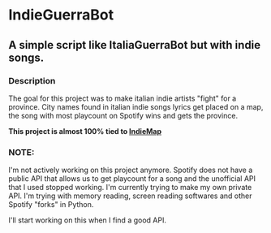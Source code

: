 # IndieGuerraBot
## A simple script like ItaliaGuerraBot but with indie songs.


### Description

The goal for this project was to make italian indie artists "fight" for a province. City names found in italian indie songs lyrics get placed on a map, the song with most playcount on Spotify wins and gets the province.

**This project is almost 100% tied to [IndieMap](https://github.com/PaaaulZ/IndieMap)**

### NOTE:

I'm not actively working on this project anymore. Spotify does not have a public API that allows us to get playcount for a song and the unofficial API that I used stopped working.
I'm currently trying to make my own private API. I'm trying with memory reading, screen reading softwares and other Spotify "forks" in Python.

I'll start working on this when I find a good API.


